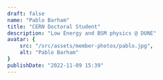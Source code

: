 ```yaml
---
draft: false
name: "Pablo Barham"
title: "CERN Doctoral Student"
description: "Low Energy and BSM physics @ DUNE"
avatar: {
    src: "/src/assets/member-photos/pablo.jpg",
    alt: "Pablo Barham"
}
publishDate: "2022-11-09 15:39"
---
```

